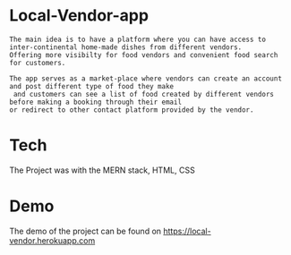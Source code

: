 # Local-Vendor-app
```
The main idea is to have a platform where you can have access to inter-continental home-made dishes from different vendors.
Offering more visibilty for food vendors and convenient food search for customers.

The app serves as a market-place where vendors can create an account and post different type of food they make
 and customers can see a list of food created by different vendors before making a booking through their email
or redirect to other contact platform provided by the vendor.

```
# Tech

The Project was with the MERN stack, HTML, CSS 

# Demo
The demo of the project can be found on https://local-vendor.herokuapp.com
